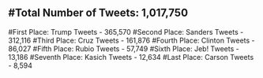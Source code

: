 #Total Number of Tweets: 1,017,750 
---
#First Place: Trump Tweets - 365,570
#Second Place: Sanders Tweets - 312,116
#Third Place: Cruz Tweets - 161,876
#Fourth Place: Clinton Tweets - 86,027
#Fifth Place: Rubio Tweets - 57,749
#Sixth Place: Jeb! Tweets - 13,186
#Seventh Place: Kasich Tweets - 12,634
#Last Place: Carson Tweets - 8,594
